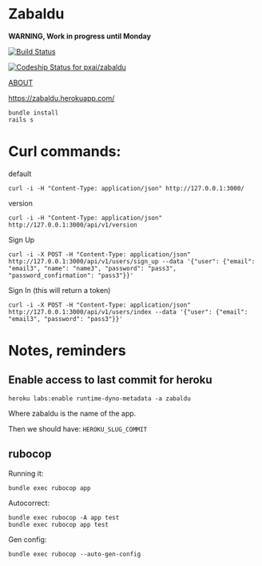 # Zabaldu
**WARNING, Work in progress until Monday**

[![Build Status](https://travis-ci.com/pxai/zabaldu.svg?token=arqgKqUXMMcY8kTPhsyy&branch=master)](https://travis-ci.com/pxai/zabaldu)

[![Codeship Status for pxai/zabaldu](https://app.codeship.com/projects/be5a0a9e-2953-4ad6-bf32-238a982087c6/status?branch=master)](https://app.codeship.com/projects/445389)

[ABOUT](about/ABOUT.md)

https://zabaldu.herokuapp.com/

```shell
bundle install
rails s
```

# Curl commands:

default
```shell
curl -i -H "Content-Type: application/json" http://127.0.0.1:3000/
```

version
```shell
curl -i -H "Content-Type: application/json" http://127.0.0.1:3000/api/v1/version
```

Sign Up
```shell
curl -i -X POST -H "Content-Type: application/json" http://127.0.0.1:3000/api/v1/users/sign_up --data '{"user": {"email": "email3", "name": "name3", "password": "pass3", "password_confirmation": "pass3"}}'
```

Sign In (this will return a token)
```shell
curl -i -X POST -H "Content-Type: application/json" http://127.0.0.1:3000/api/v1/users/index --data '{"user": {"email": "email3", "password": "pass3"}}'
```


# Notes, reminders
## Enable access to last commit for heroku

```shell
heroku labs:enable runtime-dyno-metadata -a zabaldu
```
Where zabaldu is the name of the app.

Then we should have: `HEROKU_SLUG_COMMIT`

## rubocop

Running it:
```shell
bundle exec rubocop app
```
Autocorrect:

```shell
bundle exec rubocop -A app test
bundle exec rubocop app test
```

Gen config:
```shell
bundle exec rubocop --auto-gen-config
```
